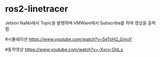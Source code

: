 # ros2-linetracer


Jetson NaNo에서 Topic을 발행하며
VMWare에서 Subscribe를 하여 영상을 출력함.


#시뮬레이션
https://www.youtube.com/watch?v=SeTpH2_GmuY

#동작영상
https://www.youtube.com/watch?v=-Xxcy-OId_s
